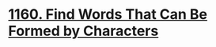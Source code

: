 # [1160. Find Words That Can Be Formed by Characters](https://leetcode.com/problems/find-words-that-can-be-formed-by-characters/description/)